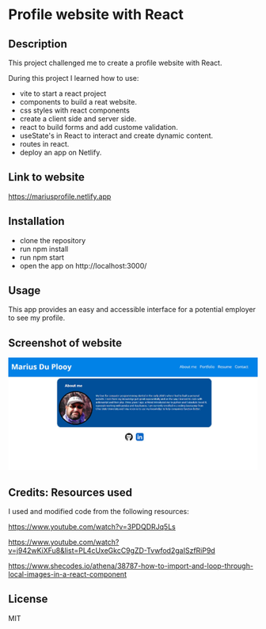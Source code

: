 # Profile website with React

## Description

This project challenged me to create a profile website with React.

During this project I learned how to use:

- vite to start a react project
- components to build a reat website.
- css styles with react components
- create a client side and server side.
- react to build forms and add custome validation.
- useState's in React to interact and create dynamic content.
- routes in react.
- deploy an app on Netlify.

## Link to website

https://mariusprofile.netlify.app

## Installation

- clone the repository
- run npm install
- run npm start
- open the app on http://localhost:3000/

## Usage

This app provides an easy and accessible interface for a potential employer to see my profile.

## Screenshot of website

![Website Screenshot](./src/assets/app_screenshot.jpg)

## Credits: Resources used

I used and modified code from the following resources:

https://www.youtube.com/watch?v=3PDQDRJq5Ls


https://www.youtube.com/watch?v=j942wKiXFu8&list=PL4cUxeGkcC9gZD-Tvwfod2gaISzfRiP9d


https://www.shecodes.io/athena/38787-how-to-import-and-loop-through-local-images-in-a-react-component


## License

MIT
